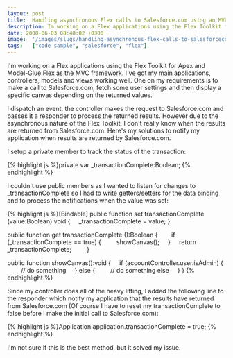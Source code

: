 ```yaml
---
layout: post
title:  Handling asynchronous Flex calls to Salesforce.com using an MVC framework
description: Im working on a Flex applications using the Flex Toolkit for Apex and Model-Glue-Flex as the MVC framework. Ive got my main applications, controllers, models and views working well. One on my requirements is to make a call to Salesforce.com, fetch some user settings and then display a specific canvas depending on the returned values. I dispatch an event, the controller makes the request to Salesforce.com and passes it a responder to process the returned results. However due to the asynchronous n
date: 2008-06-03 08:48:02 +0300
image:  '/images/slugs/handling-asynchronous-flex-calls-to-salesforcecom-using-an-mvc-framework.jpg'
tags:   ["code sample", "salesforce", "flex"]
---
```

<p>I'm working on a Flex applications using the Flex Toolkit for Apex and Model-Glue:Flex as the MVC framework. I've got my main applications, controllers, models and views working well. One on my requirements is to make a call to Salesforce.com, fetch some user settings and then display a specific canvas depending on the returned values.</p>
<p>I dispatch an event, the controller makes the request to Salesforce.com and passes it a responder to process the returned results. However due to the asynchronous nature of the Flex Toolkit, I don't really know when the results are returned from Salesforce.com. Here's my solutions to notify my application when results are returned by Salesforce.com.</p>
<p>I setup a private member to track the status of the transaction:</p>
{% highlight js %}private var _transactionComplete:Boolean;
{% endhighlight %}
<p>I couldn't use public members as I wanted to listen for changes to _transactionComplete so I had to write getters/setters for the data binding and to process the notifications when the value was set:</p>
{% highlight js %}[Bindable]
public function set transactionComplete (value:Boolean):void
{
    _transactionComplete = value;
}

public function get transactionComplete ():Boolean
{   
    if (_transactionComplete == true) {
        showCanvas();
    }
    return _transactionComplete;        
}

public function showCanvas():void {
    if (accountController.user.isAdmin) {
        // do something
    } else {
        // do something else
    }
}
{% endhighlight %}
<p>Since my controller does all of the heavy lifting, I added the following line to the responder which notify my application that the results have returned from Salesforce.com (Of course I have to reset my transactionComplete to false before I make the initial call to Salesforce.com):</p>
{% highlight js %}Application.application.transactionComplete = true;
{% endhighlight %}
<p>I'm not sure if this is the best method, but it solved my issue.</p>

